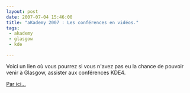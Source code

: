 ```yaml
---
layout: post
date: 2007-07-04 15:46:00
title: "aKademy 2007 : Les conférences en vidéos."
tags:
 - akademy
 - glasgow
 - kde

---
```


Voici un lien où vous pourrez si vous n'avez pas eu la chance de pouvoir venir à Glasgow, assister aux conférences KDE4.

[Par ici...](http://akademy.kde.org/conference/programme.php)
